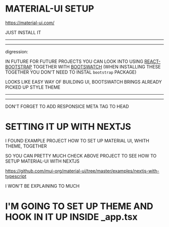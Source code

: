 # MATERIAL-UI SETUP

<https://material-ui.com/>

JUST INSTALL IT

***
***

digression:

IN FUTURE FOR FUTURE PROJECTS YOU CAN LOOK INTO USING [REACT-BOOTSTRAP](https://react-bootstrap.github.io/getting-started/introduction) TOGETHER WITH [BOOTSWATCH](https://bootswatch.com/) (WHEN INSTALLING THESE TOGETHER YOU DON'T NEED TO INSTAL `bootstrap` PACKAGE)

LOOKS LIKE EASY WAY OF BUILDING UI, BOOTSWATCH BRINGS ALREADY  PICKED UP STYLE THEME

***
***

DON'T FORGET TO ADD RESPONSICE META TAG TO HEAD

# SETTING IT UP WITH NEXTJS

I FOUND EXAMPLE PROJECT HOW TO SET UP MATERIAL UI, WHITH THEME, TOGETHER 

SO YOU CAN PRETTY MUCH CHECK ABOVE PROJECT TO SEE HOW TO SETUP MATERIAL-UI WITH NEXTJS

<https://github.com/mui-org/material-ui/tree/master/examples/nextjs-with-typescript>

I WON'T BE EXPLAINING TO MUCH

# I'M GOING TO SET UP THEME AND HOOK IN IT UP INSIDE _app.tsx

